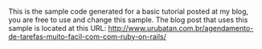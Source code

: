 This is the sample code generated for a basic tutorial posted at my blog, you are free to use and change this sample.
The blog post that uses this sample is located at this URL: http://www.urubatan.com.br/agendamento-de-tarefas-muito-facil-com-com-ruby-on-rails/
